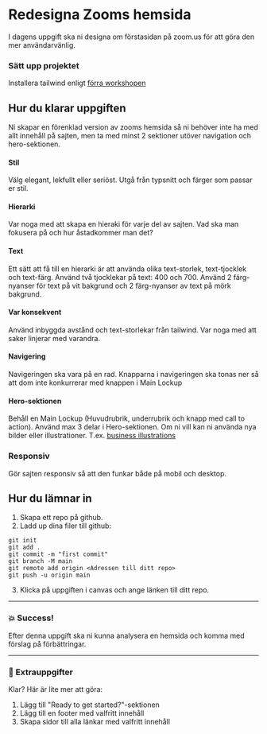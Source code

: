 # Redesigna Zooms hemsida

I dagens uppgift ska ni designa om förstasidan på zoom.us för att göra den mer användarvänlig.

### Sätt upp projektet

Installera tailwind enligt [förra workshopen](https://github.com/davidshore/chas_tailwind)

## Hur du klarar uppgiften

Ni skapar en förenklad version av zooms hemsida så ni behöver inte ha med allt innehåll på sajten, men ta med minst 2 sektioner utöver navigation och hero-sektionen.

#### Stil

Välg elegant, lekfullt eller seriöst. Utgå från typsnitt och färger som passar er stil.

#### Hierarki

Var noga med att skapa en hieraki för varje del av sajten. Vad ska man fokusera på och hur åstadkommer man det?

#### Text

Ett sätt att få till en hierarki är att använda olika text-storlek, text-tjocklek och text-färg. Använd två tjocklekar på text: 400 och 700. Använd 2 färg-nyanser för text på vit bakgrund och 2 färg-nyanser av text på mörk bakgrund.

#### Var konsekvent

Använd inbyggda avstånd och text-storlekar från tailwind. Var noga med att saker linjerar med varandra.

#### Navigering

Navigeringen ska vara på en rad. Knapparna i navigeringen ska tonas ner så att dom inte konkurrerar med knappen i Main Lockup

#### Hero-sektionen

Behåll en Main Lockup (Huvudrubrik, underrubrik och knapp med call to action). Använd max 3 delar i Hero-sektionen.
Om ni vill kan ni använda nya bilder eller illustrationer. T.ex. [business illustrations](https://www.freepik.com/free-photos-vectors/business-illustration)

### Responsiv

Gör sajten responsiv så att den funkar både på mobil och desktop.

## Hur du lämnar in

1. Skapa ett repo på github.
2. Ladd up dina filer till github:

```
git init
git add .
git commit -m "first commit"
git branch -M main
git remote add origin <Adressen till ditt repo>
git push -u origin main
```

3. Klicka på uppgiften i canvas och ange länken till ditt repo.

---

### :boom: Success!

Efter denna uppgift ska ni kunna analysera en hemsida och komma med förslag på förbättringar.

---

### :runner: Extrauppgifter

Klar? Här är lite mer att göra:

1. Lägg till "Ready to get started?"-sektionen
1. Lägg till en footer med valfritt innehåll
1. Skapa sidor till alla länkar med valfritt innehåll
